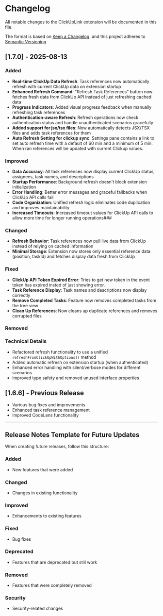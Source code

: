 # Changelog

All notable changes to the ClickUpLink extension will be documented in this file.

The format is based on [Keep a Changelog](https://keepachangelog.com/en/1.0.0/),
and this project adheres to [Semantic Versioning](https://semver.org/spec/v2.0.0.html).

## [1.7.0] - 2025-08-13

### Added
- **Real-time ClickUp Data Refresh**: Task references now automatically refresh with current ClickUp data on extension startup
- **Enhanced Refresh Command**: "Refresh Task References" button now fetches fresh data from ClickUp API instead of just refreshing cached data
- **Progress Indicators**: Added visual progress feedback when manually refreshing task references
- **Authentication-aware Refresh**: Refresh operations now check authentication status and handle unauthenticated scenarios gracefully
- **Added support for jsx/tsx files**: Now automatically detects JSX/TSX files and adds task references for them
- **Auto Refresh Setting for clickup sync**: Settings pane contains a link to set auto refresh time with a default of 60 min and a minimum of 5 min. When ran references will be updated with current Clickup values.

### Improved
- **Data Accuracy**: All task references now display current ClickUp status, assignees, task names, and descriptions
- **Startup Performance**: Background refresh doesn't block extension initialization
- **Error Handling**: Better error messages and graceful fallbacks when ClickUp API calls fail
- **Code Organization**: Unified refresh logic eliminates code duplication and improves maintainability
- **Increased Timeouts**: Increased timeout values for ClickUp API calls to allow more time for longer running operations###

### Changed
- **Refresh Behavior**: Task references now pull live data from ClickUp instead of relying on cached information
- **Minimal Storage**: Extension now stores only essential reference data (position, taskId) and fetches display data fresh from ClickUp

### Fixed
- **ClickUp API Token Expired Error**: Tries to get new token in the event token has expired insted of just showing error.
- **Task Reference Display**: Task names and descriptions now display correctly
- **Remove Completed Tasks**: Feature now removes completed tasks from the tree view
- **Clean Up References**: Now cleans up duplicate references and removes corrupted files

### Removed

### Technical Details
- Refactored refresh functionality to use a unified `refreshFromClickUpWithOptions()` method
- Added automatic refresh on extension startup (when authenticated)
- Enhanced error handling with silent/verbose modes for different scenarios
- Improved type safety and removed unused interface properties

## [1.6.6] - Previous Release
- Various bug fixes and improvements
- Enhanced task reference management
- Improved CodeLens functionality

---

## Release Notes Template for Future Updates

When creating future releases, follow this structure:

### Added
- New features that were added

### Changed  
- Changes in existing functionality

### Improved
- Enhancements to existing features

### Fixed
- Bug fixes

### Deprecated
- Features that are deprecated but still work

### Removed
- Features that were completely removed

### Security
- Security-related changes
</content>
</invoke>
